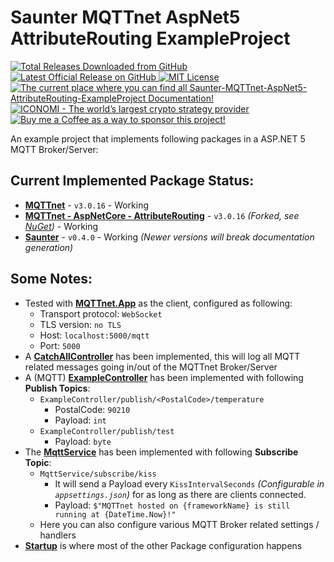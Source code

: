 # Saunter MQTTnet AspNet5 AttributeRouting ExampleProject

<p align="left">
    <a href="https://github.com/Rikj000/Saunter-MQTTnet-AspNet5-AttributeRouting-ExampleProject/releases">
        <img src="https://img.shields.io/github/downloads/Rikj000/Saunter-MQTTnet-AspNet5-AttributeRouting-ExampleProject/total?label=Total%20Downloads&logo=github" alt="Total Releases Downloaded from GitHub">
    </a> <a href="https://github.com/Rikj000/Saunter-MQTTnet-AspNet5-AttributeRouting-ExampleProject/releases/latest">
        <img src="https://img.shields.io/github/v/release/Rikj000/Saunter-MQTTnet-AspNet5-AttributeRouting-ExampleProject?include_prereleases&label=Latest%20Release&logo=github" alt="Latest Official Release on GitHub">
    </a> <a href="https://github.com/Rikj000/Saunter-MQTTnet-AspNet5-AttributeRouting-ExampleProject/blob/main/LICENSE">
        <img src="https://img.shields.io/github/license/Rikj000/Saunter-MQTTnet-AspNet5-AttributeRouting-ExampleProject" alt="MIT License">
    </a> <a href="https://github.com/Rikj000/Saunter-MQTTnet-AspNet5-AttributeRouting-ExampleProject#saunter-mqttnet-aspnet5-attributerouting-exampleproject">
        <img src="https://img.shields.io/badge/Docs-Example_Project-blue?logo=libreoffice&logoColor=white" alt="The current place where you can find all Saunter-MQTTnet-AspNet5-AttributeRouting-ExampleProject Documentation!">
    </a><a href="https://www.iconomi.com/register?ref=zQQPK">
        <img src="https://img.shields.io/badge/Join-ICONOMI-blue?logo=bitcoin&logoColor=white" alt="ICONOMI - The world’s largest crypto strategy provider">
    </a> <a href="https://www.buymeacoffee.com/Rikj000">
        <img src="https://img.shields.io/badge/-Buy%20me%20a%20Coffee!-FFDD00?logo=buy-me-a-coffee&logoColor=black" alt="Buy me a Coffee as a way to sponsor this project!">
    </a>
</p>

An example project that implements following packages in a ASP.NET 5 MQTT Broker/Server:

## Current Implemented Package Status:
- [**MQTTnet**](https://github.com/chkr1011/MQTTnet) - `v3.0.16` - Working
- [**MQTTnet - AspNetCore - AttributeRouting**](https://github.com/Atlas-LiftTech/MQTTnet.AspNetCore.AttributeRouting) - `v3.0.16` *(Forked, see [NuGet](https://www.nuget.org/packages/MQTTnet.AspNetCore.AttributeRouting.Forked/))* - Working
- [**Saunter**](https://github.com/tehmantra/saunter) - `v0.4.0` - Working *(Newer versions will break documentation generation)*

## Some Notes:
- Tested with [**MQTTnet.App**](https://github.com/chkr1011/MQTTnet.App) as the client, configured as following:
  - Transport protocol: `WebSocket`
  - TLS version: `no TLS`
  - Host: `localhost:5000/mqtt`
  - Port: `5000`
- A [**CatchAllController**](https://github.com/Rikj000/Saunter-MQTTnet-AspNet5-AttributeRouting-ExampleProject/blob/main/Saunter-MQTTnet-AspNet5-AttributeRouting-ExampleProject/Controllers/Mqtt/CatchAllController.cs) has been implemented, this will log all MQTT related messages going in/out of the MQTTnet Broker/Server
- A (MQTT) [**ExampleController**](https://github.com/Rikj000/Saunter-MQTTnet-AspNet5-AttributeRouting-ExampleProject/blob/main/Saunter-MQTTnet-AspNet5-AttributeRouting-ExampleProject/Controllers/Mqtt/ExampleController.cs) has been implemented with following **Publish Topics**:
  - `ExampleController/publish/<PostalCode>/temperature`
    - PostalCode: `90210`
    - Payload: `int`
  - `ExampleController/publish/test`
    - Payload: `byte`
- The [**MqttService**](https://github.com/Rikj000/Saunter-MQTTnet-AspNet5-AttributeRouting-ExampleProject/blob/main/Saunter-MQTTnet-AspNet5-AttributeRouting-ExampleProject/Services/MqttService.cs) has been implemented with following **Subscribe Topic**:
  - `MqttService/subscribe/kiss`
    - It will send a Payload every `KissIntervalSeconds` *(Configurable in `appsettings.json`)* for as long as there are clients connected.
    - Payload: `$"MQTTnet hosted on {frameworkName} is still running at {DateTime.Now}!"`
  - Here you can also configure various MQTT Broker related settings / handlers
- [**Startup**](https://github.com/Rikj000/Saunter-MQTTnet-AspNet5-AttributeRouting-ExampleProject/blob/main/Saunter-MQTTnet-AspNet5-AttributeRouting-ExampleProject/Startup.cs) is where most of the other Package configuration happens
